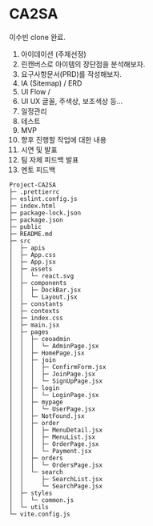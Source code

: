 # CA2SA
이수빈 clone 완료.
1. 아이데이션 (주제선정)
2. 린캔버스로 아이템의 장단점을 분석해보자.
3. 요구사항문서(PRD)를 작성해보자.
4. IA (Sitemap) / ERD
5. UI Flow /
6. UI UX 글꼴, 주색상, 보조색상 등...
7. 일정관리
8. 테스트
9. MVP
10. 향후 진행할 작업에 대한 내용
11. 시연 및 발표
12. 팀 자체 피드백 발표
13. 멘토 피드백

```
Project-CA2SA
├─ .prettierrc
├─ eslint.config.js
├─ index.html
├─ package-lock.json
├─ package.json
├─ public
├─ README.md
├─ src
│  ├─ apis
│  ├─ App.css
│  ├─ App.jsx
│  ├─ assets
│  │  └─ react.svg
│  ├─ components
│  │  ├─ DockBar.jsx
│  │  └─ Layout.jsx
│  ├─ constants
│  ├─ contexts
│  ├─ index.css
│  ├─ main.jsx
│  ├─ pages
│  │  ├─ ceoadmin
│  │  │  └─ AdminPage.jsx
│  │  ├─ HomePage.jsx
│  │  ├─ join
│  │  │  ├─ ConfirmForm.jsx
│  │  │  ├─ JoinPage.jsx
│  │  │  └─ SignUpPage.jsx
│  │  ├─ login
│  │  │  └─ LoginPage.jsx
│  │  ├─ mypage
│  │  │  └─ UserPage.jsx
│  │  ├─ NotFound.jsx
│  │  ├─ order
│  │  │  ├─ MenuDetail.jsx
│  │  │  ├─ MenuList.jsx
│  │  │  ├─ OrderPage.jsx
│  │  │  └─ Payment.jsx
│  │  ├─ orders
│  │  │  └─ OrdersPage.jsx
│  │  └─ search
│  │     ├─ SearchList.jsx
│  │     └─ SearchPage.jsx
│  ├─ styles
│  │  └─ common.js
│  └─ utils
└─ vite.config.js

```
